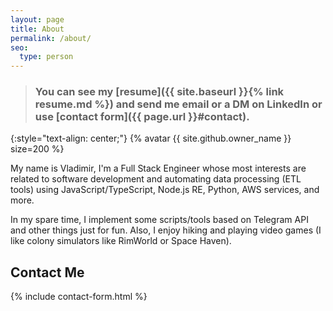 ```yaml
---
layout: page
title: About
permalink: /about/
seo:
  type: person
---
```


> ### You can see my [resume]({{ site.baseurl }}{% link resume.md %}) and send me email or a DM on LinkedIn or use [contact form]({{ page.url }}#contact).

{:style="text-align: center;"}
{% avatar {{ site.github.owner_name }} size=200 %}

My name is Vladimir, I'm a Full Stack Engineer whose most interests are related to software development and automating data processing (ETL tools) using JavaScript/TypeScript, Node.js RE, Python, AWS services, and more.

In my spare time, I implement some scripts/tools based on Telegram API and other things just for fun. Also, I enjoy hiking and playing video games (I like colony simulators like RimWorld or Space Haven).

## Contact Me
{% include contact-form.html %}
